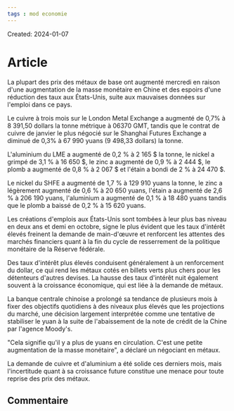 ```yaml
---
tags : mod economie
---
```

Created: 2024-01-07

# Article
La plupart des prix des métaux de base ont augmenté mercredi en raison d'une augmentation de la masse monétaire en Chine et des espoirs d'une réduction des taux aux États-Unis, suite aux mauvaises données sur l'emploi dans ce pays.

Le cuivre à trois mois sur le London Metal Exchange a augmenté de 0,7% à 8 391,50 dollars la tonne métrique à 06370 GMT, tandis que le contrat de cuivre de janvier le plus négocié sur le Shanghai Futures Exchange a diminué de 0,3% à 67 990 yuans (9 498,33 dollars) la tonne.

L'aluminium du LME a augmenté de 0,2 % à 2 165 $ la tonne, le nickel a grimpé de 3,1 % à 16 650 $, le zinc a augmenté de 0,9 % à 2 444 $, le plomb a augmenté de 0,8 % à 2 067 $ et l'étain a bondi de 2 % à 24 470 $.

Le nickel du SHFE a augmenté de 1,7 % à 129 910 yuans la tonne, le zinc a légèrement augmenté de 0,6 % à 20 650 yuans, l'étain a augmenté de 2,6 % à 206 190 yuans, l'aluminium a augmenté de 0,1 % à 18 480 yuans tandis que le plomb a baissé de 0,2 % à 15 620 yuans.

Les créations d'emplois aux États-Unis sont tombées à leur plus bas niveau en deux ans et demi en octobre, signe le plus évident que les taux d'intérêt élevés freinent la demande de main-d'œuvre et renforcent les attentes des marchés financiers quant à la fin du cycle de resserrement de la politique monétaire de la Réserve fédérale.

Des taux d'intérêt plus élevés conduisent généralement à un renforcement du dollar, ce qui rend les métaux cotés en billets verts plus chers pour les détenteurs d'autres devises. La hausse des taux d'intérêt nuit également souvent à la croissance économique, qui est liée à la demande de métaux.

La banque centrale chinoise a prolongé sa tendance de plusieurs mois à fixer des objectifs quotidiens à des niveaux plus élevés que les projections du marché, une décision largement interprétée comme une tentative de stabiliser le yuan à la suite de l'abaissement de la note de crédit de la Chine par l'agence Moody's.

"Cela signifie qu'il y a plus de yuans en circulation. C'est une petite augmentation de la masse monétaire", a déclaré un négociant en métaux.

La demande de cuivre et d'aluminium a été solide ces derniers mois, mais l'incertitude quant à sa croissance future constitue une menace pour toute reprise des prix des métaux.

## Commentaire


